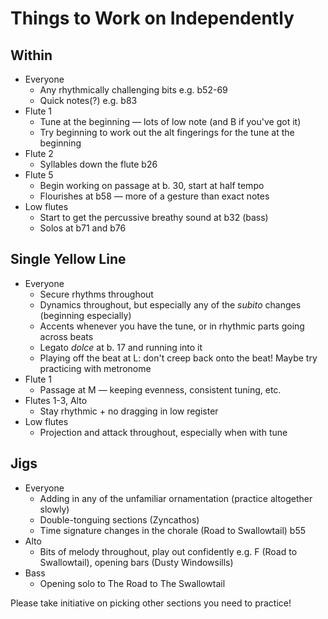 # Things to Work on Independently
## Within
- Everyone
	- Any rhythmically challenging bits e.g. b52-69
	- Quick notes(?) e.g. b83
- Flute 1
	- Tune at the beginning — lots of low note (and B if you've got it)
	- Try beginning to work out the alt fingerings for the tune at the beginning
- Flute 2
	- Syllables down the flute b26
- Flute 5 
	- Begin working on passage at b. 30, start at half tempo
	- Flourishes at b58 — more of a gesture than exact notes
- Low flutes
	- Start to get the percussive breathy sound at b32 (bass)
	- Solos at b71 and b76
## Single Yellow Line
- Everyone 
	- Secure rhythms throughout
	- Dynamics throughout, but especially any of the *subito* changes (beginning especially)
	- Accents whenever you have the tune, or in rhythmic parts going across beats
	- Legato *dolce* at b. 17 and running into it
	- Playing off the beat at L: don't creep back onto the beat! Maybe try practicing with metronome
- Flute 1
	- Passage at M — keeping evenness, consistent tuning, etc.
- Flutes 1-3, Alto
	- Stay rhythmic + no dragging in low register
- Low flutes
	- Projection and attack throughout, especially when with tune
## Jigs
- Everyone 
	- Adding in any of the unfamiliar ornamentation (practice altogether slowly)
	- Double-tonguing sections (Zyncathos)
	- Time signature changes in the chorale (Road to Swallowtail) b55 
- Alto
	- Bits of melody throughout, play out confidently e.g. F (Road to Swallowtail), opening bars (Dusty Windowsills)
- Bass
	- Opening solo to The Road to The Swallowtail

Please take initiative on picking other sections you need to practice! 